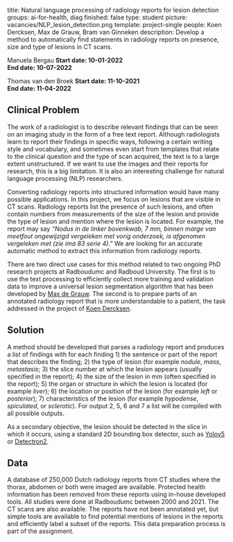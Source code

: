title: Natural language processing of radiology reports for lesion detection 
groups: ai-for-health, diag 
finished: false 
type: student 
picture: vacancies/NLP_lesion_detection.png
template: project-single
people: Koen Dercksen, Max de Grauw, Bram van Ginneken
description: Develop a method to automatically find statements in radiology reports on presence, size and type of lesions in CT scans. 

Manuela Bergau
 **Start date: 10-01-2022** <br>
 **End date: 10-07-2022**
 
Thomas van den Broek
 **Start date: 11-10-2021** <br>
 **End date: 11-04-2022**

## Clinical Problem 

The work of a radiologist is to describe relevant findings that can be seen on an imaging study in the form of a free text report. Although radiologists learn to report their findings in specific ways, following a certain writing style and vocabulary, and sometimes even start from templates that relate to the clinical question and the type of scan acquired, the text is to a large extent unstructured. If we want to use the images and their reports for research, this is a big limitation. It is also an interesting challenge for natural language processing (NLP) researchers.  

Converting radiology reports into structured information would have many possible applications. In this project, we focus on lesions that are visible in CT scans. Radiology reports list the presence of such lesions, and often contain numbers from measurements of the size of the lesion and provide the type of lesion and mention where the lesion is located. For example, the report may say *“Nodus in de linker bovenkwab, 7 mm, binnen marge van meetfout ongewijzigd vergeleken met vorig onderzoek, is afgenomen vergeleken met <DATE> (zie ima 83 serie 4).”* We are looking for an accurate automatic method to extract this information from radiology reports.  

There are two direct use cases for this method related to two ongoing PhD research projects at Radboudumc and Radboud University. The first is to use the text processing to efficiently collect more training and validation data to improve a universal lesion segmentation algorithm that has been developed by [Max de Grauw]( https://www.diagnijmegen.nl/people/max-de-grauw/). The second is to prepare parts of an annotated radiology report that is more understandable to a patient, the task addressed in the project of [Koen Dercksen]( https://www.diagnijmegen.nl/projects/mihracle/).   

 

## Solution 

A method should be developed that parses a radiology report and produces a list of findings with for each finding 1) the sentence or part of the report that describes the finding; 2) the type of lesion (for example *nodule*, *mass*, *metastasis*; 3) the slice number at which the lesion appears (usually specified in the report); 4) the size of the lesion in mm (often specified in the report); 5) the organ or structure in which the lesion is located (for example *liver*); 6) the location or position of the lesion (for example *left* or *posterior*); 7) characteristics of the lesion (for example *hypodense*, *spiculated*, or *sclerotic*). For output 2, 5, 6 and 7 a list will be compiled with all possible outputs.  

As a secondary objective, the lesion should be detected in the slice in which it occurs, using a standard 2D bounding box detector, such as [Yolov5]( https://github.com/ultralytics/yolov5) or [Detectron2]( https://github.com/facebookresearch/detectron2).  

 

## Data 

A database of 250,000 Dutch radiology reports from CT studies where the thorax, abdomen or both were imaged are available. Protected health information has been removed from these reports using in-house developed tools. All studies were done at Radboudumc between 2000 and 2021. The CT scans are also available. The reports have not been annotated yet, but simple tools are available to find potential mentions of lesions in the reports and efficiently label a subset of the reports. This data preparation process is part of the assignment.  

 
